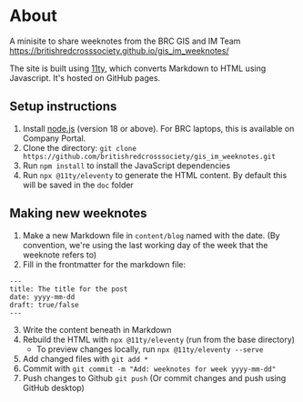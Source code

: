 # About
A minisite to share weeknotes from the BRC GIS and IM Team
https://britishredcrosssociety.github.io/gis_im_weeknotes/

The site is built using [11ty](https://www.11ty.dev/), which converts Markdown to HTML using Javascript. It's hosted on GitHub pages. 

## Setup instructions
1. Install [node.js](https://nodejs.org/en) (version 18 or above). For BRC laptops, this is available on Company Portal.
2. Clone the directory: `git clone https://github.com/britishredcrosssociety/gis_im_weeknotes.git`
3. Run `npm install` to install the JavaScript dependencies
4. Run `npx @11ty/eleventy` to generate the HTML content. By default this will be saved in the `doc` folder

## Making new weeknotes
1. Make a new Markdown file in `content/blog` named with the date. (By convention, we're using the last working day of the week that the weeknote refers to)
2. Fill in the frontmatter for the markdown file:
```
---
title: The title for the post
date: yyyy-mm-dd
draft: true/false
---
```
3. Write the content beneath in Markdown
4. Rebuild the HTML with `npx @11ty/eleventy` (run from the base directory)
   * To preview changes locally, run `npx @11ty/eleventy --serve`
6. Add changed files with `git add *`
7. Commit with `git commit -m "Add: weeknotes for week yyyy-mm-dd"`
8. Push changes to Github `git push`
(Or commit changes and push using GitHub desktop)
